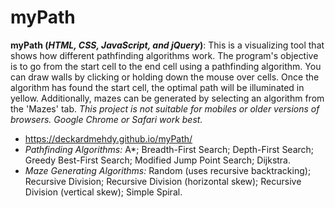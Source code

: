 # myPath

**myPath (*HTML, CSS, JavaScript, and jQuery*)**: This is a visualizing tool that shows how different pathfinding algorithms work. The program's objective is to go from the start cell to the end cell using a pathfinding algorithm. You can draw walls by clicking or holding down the mouse over cells. Once the algorithm has found the start cell, the optimal path will be illuminated in yellow. Additionally, mazes can be generated by selecting an algorithm from the 'Mazes' tab. *This project is not suitable for mobiles or older versions of browsers. Google Chrome or Safari work best.*
* https://deckardmehdy.github.io/myPath/
* *Pathfinding Algorithms:* A*; Breadth-First Search; Depth-First Search; Greedy Best-First Search; Modified Jump Point Search; Dijkstra.
* *Maze Generating Algorithms:* Random (uses recursive backtracking); Recursive Division; Recursive Division (horizontal skew); Recursive Division (vertical skew); Simple Spiral.
